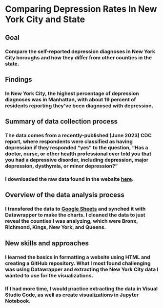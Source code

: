 # 


# Comparing Depression Rates In New York City and State
## Goal 
### Compare the self-reported depression diagnoses in New York City boroughs and how they differ from other counties in the state.
## Findings
### In New York City, the highest percentage of depression diagnoses was in Manhattan, with about 19 percent of residents reporting they’ve been diagnosed with depression.
## Summary of data collection process 
### The data comes from a recently-published (June 2023) CDC report, where respondents were classified as having depression if they responded “yes” to the question, “Has a doctor, nurse, or other health professional ever told you that you had a depressive disorder, including depression, major depression, dysthymia, or minor depression?” 
### I downloaded the raw data found in the website [here](https://www.cdc.gov/mmwr/volumes/72/wr/mm7224a1.htm?s_cid=mm7224a1_w#F1_down). 
## Overview of the data analysis process
### I transfered the data to [Google Sheets](https://docs.google.com/spreadsheets/d/1MfN2JNYa44BlJZ4r9wO-F_DumepJIrg7sPe289mDIVU/edit#gid=2013756983) and synched it with Datawrapper to make the charts. I cleaned the data to just reveal the counties I was analyzing, which were Bronx, Richmond, Kings, New York, and Queens. 
## New skills and approaches
### I learned the basics in formatting a website using HTML and creating a GitHub repository. What I most found challenging was using Datawrapper and extracting the New York City data I wanted to use for the visualizations.
### If I had more time, I would practice extracting the data in Visual Studio Code, as well as create visualizations in Jupyter Notebook. 

